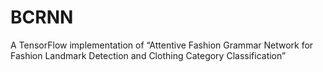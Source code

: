 # BCRNN
A TensorFlow implementation of “Attentive Fashion Grammar Network for Fashion Landmark Detection and Clothing Category Classification”
